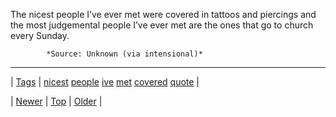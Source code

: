<!--
title: The nicest people I&rsquo;ve ever met were covered in tattoos and piercings and the most judgemental people I&rsquo;ve ever met are the ones that go to church every Sunday.
date: 2020-06-28T15:27:00.294Z
tags: nicest, people, ive, met, covered, quote
-->




The nicest people I’ve ever met were covered in tattoos and piercings and the most judgemental people I’ve ever met are the ones that go to church every Sunday.

            *Source: Unknown (via intensional)*

<!--BOTTOM-POST-NAVIGATION-->
---

| [Tags](tags.md) | [nicest](tag-nicest.md) [people](tag-people.md) [ive](tag-ive.md) [met](tag-met.md) [covered](tag-covered.md) [quote](tag-quote.md) |

| [Newer](86520837744.md) | [Top](index.md) | [Older](86524651309.md) |